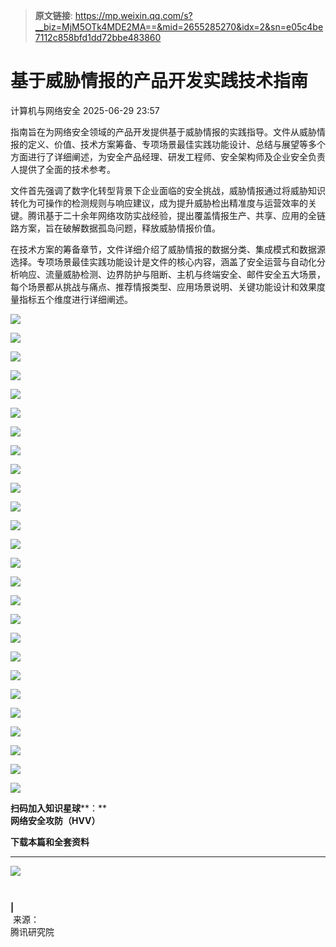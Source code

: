 > **原文链接**: https://mp.weixin.qq.com/s?__biz=MjM5OTk4MDE2MA==&mid=2655285270&idx=2&sn=e05c4be7112c858bfd1dd72bbe483860

#  基于威胁情报的产品开发实践技术指南  
 计算机与网络安全   2025-06-29 23:57  
  
指南旨在为网络安全领域的产品开发提供基于威胁情报的实践指导。文件从威胁情报的定义、价值、技术方案筹备、专项场景最佳实践功能设计、总结与展望等多个方面进行了详细阐述，为安全产品经理、研发工程师、安全架构师及企业安全负责人提供了全面的技术参考。  
  
文件首先强调了数字化转型背景下企业面临的安全挑战，威胁情报通过将威胁知识转化为可操作的检测规则与响应建议，成为提升威胁检出精准度与运营效率的关键。腾讯基于二十余年网络攻防实战经验，提出覆盖情报生产、共享、应用的全链路方案，旨在破解数据孤岛问题，释放威胁情报价值。  
  
在技术方案的筹备章节，文件详细介绍了威胁情报的数据分类、集成模式和数据源选择。专项场景最佳实践功能设计是文件的核心内容，涵盖了安全运营与自动化分析响应、流量威胁检测、边界防护与阻断、主机与终端安全、邮件安全五大场景，每个场景都从挑战与痛点、推荐情报类型、应用场景说明、关键功能设计和效果度量指标五个维度进行详细阐述。  
  
![](https://mmbiz.qpic.cn/sz_mmbiz_png/VcRPEU1K2ocuX1MYegtLUbJRSvXa1VFED4Ge23L4yRMB1L5bTEiccaxJdF8zdg9rlKP8gnic0l6WCjQM4oQicPHTQ/640?wx_fmt=png&from=appmsg "")  
  
![](https://mmbiz.qpic.cn/sz_mmbiz_png/VcRPEU1K2ocuX1MYegtLUbJRSvXa1VFEXsw24qqLtVDia3vZCuo4D33f8owtbw7haUnqZ8xW3YNUngn38wSaeNA/640?wx_fmt=png&from=appmsg "")  
  
![](https://mmbiz.qpic.cn/sz_mmbiz_png/VcRPEU1K2ocuX1MYegtLUbJRSvXa1VFEItANuia2IhibUJMAicYUZ7h1CpCJdDbmzIialMAGibXg0PcY87icgrOhwP2g/640?wx_fmt=png&from=appmsg "")  
  
![](https://mmbiz.qpic.cn/sz_mmbiz_png/VcRPEU1K2ocuX1MYegtLUbJRSvXa1VFEQeJ60Cu0Q9cmyzMjAEBtA0rT4xiaecVvSbNfRA8nIGY8CsTmFB4LQrA/640?wx_fmt=png&from=appmsg "")  
  
![](https://mmbiz.qpic.cn/sz_mmbiz_png/VcRPEU1K2ocuX1MYegtLUbJRSvXa1VFEia7YSyvPn6sboMn5Gl0Npf9SWL0NxTBIjp6TcW6fic7Or5M6ltSwH4uA/640?wx_fmt=png&from=appmsg "")  
  
![](https://mmbiz.qpic.cn/sz_mmbiz_png/VcRPEU1K2ocuX1MYegtLUbJRSvXa1VFEvbTOgSXEnqic93v5w8DQScS6c6VYB4Ismk1wY3hpiagKN3iaE3mibzOulA/640?wx_fmt=png&from=appmsg "")  
  
![](https://mmbiz.qpic.cn/sz_mmbiz_png/VcRPEU1K2ocuX1MYegtLUbJRSvXa1VFEZS83HJZrheo0rZsCfRSA78Zj5cEQ6QMchQundYDiagoIE8nmwOnvNrA/640?wx_fmt=png&from=appmsg "")  
  
![](https://mmbiz.qpic.cn/sz_mmbiz_png/VcRPEU1K2ocuX1MYegtLUbJRSvXa1VFEia01bewFQlR6166yticFUXYlukX00mSOiaV2oUBP68MZhFw9Bhs0FsXkQ/640?wx_fmt=png&from=appmsg "")  
  
![](https://mmbiz.qpic.cn/sz_mmbiz_png/VcRPEU1K2ocuX1MYegtLUbJRSvXa1VFEYalDzQCNMjicUic0efPk8rul2zwEYSGCA7Qjib5I5njOgBHHBV9WOMPsA/640?wx_fmt=png&from=appmsg "")  
  
![](https://mmbiz.qpic.cn/sz_mmbiz_png/VcRPEU1K2ocuX1MYegtLUbJRSvXa1VFEib3Mn9iaUWliaF36Ug5SZqpQylGmlZKP1YGJbSShFXQXdlhPkBUcITZiaw/640?wx_fmt=png&from=appmsg "")  
  
![](https://mmbiz.qpic.cn/sz_mmbiz_png/VcRPEU1K2ocuX1MYegtLUbJRSvXa1VFEXIyaG8ia8RlezeqXzJzcHSHBvtBsc1tCiblfxxeL5p7f1TXvKRMGqeAw/640?wx_fmt=png&from=appmsg "")  
  
![](https://mmbiz.qpic.cn/sz_mmbiz_png/VcRPEU1K2ocuX1MYegtLUbJRSvXa1VFEiajsQP6SGM7hcNTibibibKk860IKt2WcAEFiaIjDeLXdGJ1ZsBtJsSBFHNA/640?wx_fmt=png&from=appmsg "")  
  
![](https://mmbiz.qpic.cn/sz_mmbiz_png/VcRPEU1K2ocuX1MYegtLUbJRSvXa1VFEXXOZ9OvzDDLMPROMxYAHkjicI6oYGMDJ69IRg9I1hZOtUkB5kPlianQQ/640?wx_fmt=png&from=appmsg "")  
  
![](https://mmbiz.qpic.cn/sz_mmbiz_png/VcRPEU1K2ocuX1MYegtLUbJRSvXa1VFEr5wNE9Kj6syO8gmxh0lWlIxR9nonTkvrGcKZWS3YwY9QEGialVrq2Mw/640?wx_fmt=png&from=appmsg "")  
  
![](https://mmbiz.qpic.cn/sz_mmbiz_png/VcRPEU1K2ocuX1MYegtLUbJRSvXa1VFExcEJcIMnuRq6MOSiasGdaibzjbyzXbHu7M79JoBQPQuMmbY0VdZZfebA/640?wx_fmt=png&from=appmsg "")  
  
![](https://mmbiz.qpic.cn/sz_mmbiz_png/VcRPEU1K2ocuX1MYegtLUbJRSvXa1VFEMibGrt6rwXBaHpt2HCyhCjgNorr9CMYiaiaHafyctR77P1eMpffpAPzvw/640?wx_fmt=png&from=appmsg "")  
  
![](https://mmbiz.qpic.cn/sz_mmbiz_png/VcRPEU1K2ocuX1MYegtLUbJRSvXa1VFEhSicxNluvRibJI2PkrxUM4ibnScEpugcKrbdz3KKNibPJuAcUQic8gmEicxg/640?wx_fmt=png&from=appmsg "")  
  
![](https://mmbiz.qpic.cn/sz_mmbiz_png/VcRPEU1K2ocuX1MYegtLUbJRSvXa1VFEM0hocsUKz0bncNDbx7qIp0qpzbs8woTQk3uSgx01s1phffWJouuIAw/640?wx_fmt=png&from=appmsg "")  
  
![](https://mmbiz.qpic.cn/sz_mmbiz_png/VcRPEU1K2ocuX1MYegtLUbJRSvXa1VFEZxwput15D1ojft1mhbTcet8HmUDLk6AaaViatDiarPU1rwNg63lIRGWw/640?wx_fmt=png&from=appmsg "")  
  
![](https://mmbiz.qpic.cn/sz_mmbiz_png/VcRPEU1K2ocuX1MYegtLUbJRSvXa1VFE9veibgTrtJFuc8AGxQJkVUT6hrCxJrR4ceqSZBcxld1BmyB30qTPHxg/640?wx_fmt=png&from=appmsg "")  
  
![](https://mmbiz.qpic.cn/sz_mmbiz_png/VcRPEU1K2ocuX1MYegtLUbJRSvXa1VFEkcsIziciaicmfFkal7IicFibnnwFaqfty8sRywvgIibH3u9bOQwrbMfL2SjQ/640?wx_fmt=png&from=appmsg "")  
  
![](https://mmbiz.qpic.cn/sz_mmbiz_png/VcRPEU1K2ocuX1MYegtLUbJRSvXa1VFE7EySPADVEkI1010ibXyPZuMVJ7arQibwHWqyUzrA47xc2gr9KpqLQkaQ/640?wx_fmt=png&from=appmsg "")  
  
![](https://mmbiz.qpic.cn/sz_mmbiz_png/VcRPEU1K2ocuX1MYegtLUbJRSvXa1VFEVhEEPeG2fcPhsiaKI4hbkXx2jI2JNbck6tnaLGV81KOH84kgfmeibgdA/640?wx_fmt=png&from=appmsg "")  
  
![](https://mmbiz.qpic.cn/sz_mmbiz_png/VcRPEU1K2ocuX1MYegtLUbJRSvXa1VFERcgJ9Y2UHABGibbaaZMs12B3CiaWH8orYOic1Gz97q5gx52qw0GK6aucA/640?wx_fmt=png&from=appmsg "")  
  
![](https://mmbiz.qpic.cn/sz_mmbiz_png/VcRPEU1K2ocuX1MYegtLUbJRSvXa1VFETCDXB52lHLaXHKMRS4uKkQXofFgJacmaQl8aXfc08BIEugtz8GhMeg/640?wx_fmt=png&from=appmsg "")  
  
![](https://mmbiz.qpic.cn/sz_mmbiz_png/VcRPEU1K2ocuX1MYegtLUbJRSvXa1VFEtD3shicK2we0G0qNR8wFpSbjbNyUstUJ1ozpKOKS6ZfaS6Csu9Lnn2w/640?wx_fmt=png&from=appmsg "")  
  
**扫码加入知识星球****：**  
**网络安全攻防（HVV）**  
  
**下载本篇和全套资料**  
  
****  
![](https://mmbiz.qpic.cn/sz_mmbiz_jpg/VcRPEU1K2ocrickwS8jlJmx9dm99x7cetyLS8ib43IBlZ9GpKnpibU4QV0ictAFUD0sudSt5FvXkqhPcfWSU1DgOXA/640?wx_fmt=jpeg "")  

```


```

  
**|**  
 来源：  
腾讯研究院  
  
